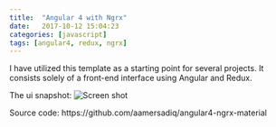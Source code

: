 ```yaml
---
title:  "Angular 4 with Ngrx"
date:   2017-10-12 15:04:23
categories: [javascript]
tags: [angular4, redux, ngrx]
---
```

<p>
I have utilized this template as a starting point for several projects. It consists solely of a front-end interface using Angular and Redux.

</p>
<p>
The ui snapshot:
 <img src="{{ site.baseurl }}/images/blog/ag4ngrx-view.PNG" class="fullsize-image" alt="Screen shot">
</p>
<p>
Source code: <a https://github.com/aamersadiq/angular4-ngrx-material" target="_blank">https://github.com/aamersadiq/angular4-ngrx-material</a>
</p>